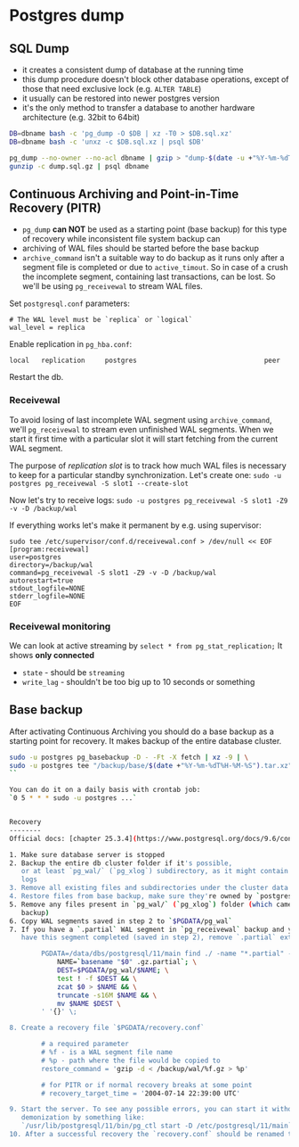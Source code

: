 # Postgres dump

## SQL Dump

- it creates a consistent dump of database at the running time
- this dump procedure doesn't block other database operations,
  except of those that need exclusive lock (e.g. `ALTER TABLE`)
- it usually can be restored into newer postgres version
- it's the only method to transfer a database to another
  hardware architecture (e.g. 32bit to 64bit)

```sh
DB=dbname bash -c 'pg_dump -O $DB | xz -T0 > $DB.sql.xz'
DB=dbname bash -c 'unxz -c $DB.sql.xz | psql $DB'
```

```sh
pg_dump --no-owner --no-acl dbname | gzip > "dump-$(date -u +"%Y-%m-%dT%H:%M:%SZ").sql.gz"
gunzip -c dump.sql.gz | psql dbname
```

## Continuous Archiving and Point-in-Time Recovery (PITR)

- `pg_dump` **can NOT** be used as a starting point (base backup)
  for this type of recovery while inconsistent file system backup can
- archiving of WAL files should be started before the base backup
- `archive_command` isn't a suitable way to do backup as it runs only
  after a segment file is completed or due to `active_timout`. So in case of
  a crush the incomplete segment, containing last transactions, can be lost.
  So we'll be using `pg_receivewal` to stream WAL files.

Set `postgresql.conf` parameters:

    # The WAL level must be `replica` or `logical`
    wal_level = replica

Enable replication in `pg_hba.conf`:

    local   replication     postgres                                peer

Restart the db.

### Receivewal

To avoid losing of last incomplete WAL segment using `archive_command`,
we'll `pg_receivewal` to stream even unfinished WAL segments.
When we start it first time with a particular slot it will start fetching
from the current WAL segment.

The purpose of _replication slot_ is to track how much WAL files is necessary to
keep for a particular standby synchronization. Let's create one:
`sudo -u postgres pg_receivewal -S slot1 --create-slot`

Now let's try to receive logs:
`sudo -u postgres pg_receivewal -S slot1 -Z9 -v -D /backup/wal`

If everything works let's make it permanent by e.g. using supervisor:

```
sudo tee /etc/supervisor/conf.d/receivewal.conf > /dev/null << EOF
[program:receivewal]
user=postgres
directory=/backup/wal
command=pg_receivewal -S slot1 -Z9 -v -D /backup/wal
autorestart=true
stdout_logfile=NONE
stderr_logfile=NONE
EOF
```

### Receivewal monitoring

We can look at active streaming by `select * from pg_stat_replication;`
It shows **only connected**

- `state` - should be `streaming`
- `write_lag` - shouldn't be too big up to 10 seconds or something

## Base backup

After activating Continuous Archiving you should do a base backup as a starting
point for recovery. It makes backup of the entire database cluster.

```sh
sudo -u postgres pg_basebackup -D - -Ft -X fetch | xz -9 | \
sudo -u postgres tee "/backup/base/$(date +"%Y-%m-%dT%H-%M-%S").tar.xz" > /dev/null
``

You can do it on a daily basis with crontab job:
`0 5 * * * sudo -u postgres ...`


Recovery
--------
Official docs: [chapter 25.3.4](https://www.postgresql.org/docs/9.6/continuous-archiving.html)

1. Make sure database server is stopped
2. Backup the entire db cluster folder if it's possible,
   or at least `pg_wal/` (`pg_xlog`) subdirectory, as it might contain not archived
   logs
3. Remove all existing files and subdirectories under the cluster data directory
4. Restore files from base backup, make sure they're owned by `postgres` user
5. Remove any files present in `pg_wal/` (`pg_xlog`) folder (which came with base
   backup)
6. Copy WAL segments saved in step 2 to `$PGDATA/pg_wal`
7. If you have a `.partial` WAL segment in `pg_receivewal` backup and you don't
   have this segment completed (saved in step 2), remove `.partial` extension:

        PGDATA=/data/dbs/postgresql/11/main find ./ -name "*.partial" -exec sh -c ' \
            NAME=`basename "$0" .gz.partial`; \
            DEST=$PGDATA/pg_wal/$NAME; \
            test ! -f $DEST && \
            zcat $0 > $NAME && \
            truncate -s16M $NAME && \
            mv $NAME $DEST \
        ' '{}' \;

8. Create a recovery file `$PGDATA/recovery.conf`

        # a required parameter
        # %f - is a WAL segment file name
        # %p - path where the file would be copied to
        restore_command = 'gzip -d < /backup/wal/%f.gz > %p'

        # for PITR or if normal recovery breaks at some point
        # recovery_target_time = '2004-07-14 22:39:00 UTC'

9. Start the server. To see any possible errors, you can start it without
   demonization by something like:
   `/usr/lib/postgresql/11/bin/pg_ctl start -D /etc/postgresql/11/main`
10. After a successful recovery the `recovery.conf` should be renamed to `recovery.done`
```

